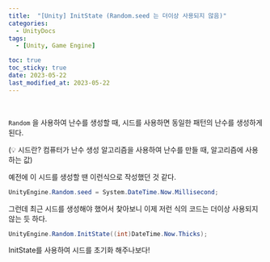 ```yaml
---
title:  "[Unity] InitState (Random.seed 는 더이상 사용되지 않음)"
categories:
  - UnityDocs
tags:
  - [Unity, Game Engine]

toc: true
toc_sticky: true
date: 2023-05-22
last_modified_at: 2023-05-22
---
```


<br>

`Random` 을 사용하여 난수를 생성할 때, 시드를 사용하면 동일한 패턴의 난수를 생성하게 된다.  

(💡 시드란? 컴퓨터가 난수 생성 알고리즘을 사용하여 난수를 만들 때, 알고리즘에 사용하는 값)  

예전에 이 시드를 생성할 땐 이런식으로 작성했던 것 같다.  


```c#
UnityEngine.Random.seed = System.DateTime.Now.Millisecond;
```

그런데 최근 시드를 생성해야 했어서 찾아보니 이제 저런 식의 코드는 더이상 사용되지 않는 듯 하다.  

```C#
UnityEngine.Random.InitState((int)DateTime.Now.Thicks);
```

InitState를 사용하여 시드를 초기화 해주나보다!